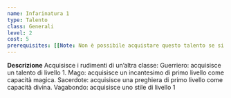 ```yaml
---
name: Infarinatura 1
type: Talento
class: Generali
level: 2
cost: 5
prerequisites: [[Note: Non è possibile acquistare questo talento se si possiedono livelli della classe selezionata o si sta eseguendo il passaggio di livello al primo livello di una classe.]]
---
```


**Descrizione**
Acquisisce i rudimenti di un’altra classe: Guerriero: acquisisce un talento di
livello 1. Mago: acquisisce un incantesimo di primo livello come capacità
magica. Sacerdote: acquisisce una preghiera di primo livello come capacità
divina. Vagabondo: acquisisce uno stile di livello 1